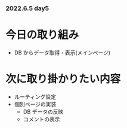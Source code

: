 ### 2022.6.5 day5

# 今日の取り組み

- DB からデータ取得・表示(メインページ)

# 次に取り掛かりたい内容

- ルーティング設定
- 個別ページの実装
  - DB データの反映
  - コメントの表示
